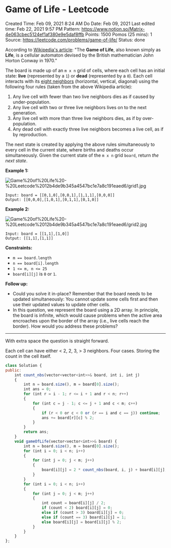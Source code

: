 # Game of Life - Leetcode

Created Time: Feb 09, 2021 8:24 AM
Do Date: Feb 09, 2021
Last edited time: Feb 22, 2021 9:57 PM
Pattern: https://www.notion.so/Matrix-4e063cbec5124ef1af380e9e5daf8ffb
Points: 1500
Pomos (25 mins): 1
Source: https://leetcode.com/problems/game-of-life/
Status: done

According to [Wikipedia's article](https://en.wikipedia.org/wiki/Conway%27s_Game_of_Life): "The **Game of Life**, also known simply as **Life**, is a cellular automaton devised by the British mathematician John Horton Conway in 1970."

The board is made up of an `m x n` grid of cells, where each cell has an initial state: **live** (represented by a `1`) or **dead** (represented by a `0`). Each cell interacts with its [eight neighbors](https://en.wikipedia.org/wiki/Moore_neighborhood) (horizontal, vertical, diagonal) using the following four rules (taken from the above Wikipedia article):

1. Any live cell with fewer than two live neighbors dies as if caused by under-population.
2. Any live cell with two or three live neighbors lives on to the next generation.
3. Any live cell with more than three live neighbors dies, as if by over-population.
4. Any dead cell with exactly three live neighbors becomes a live cell, as if by reproduction.

The next state is created by applying the above rules simultaneously to every cell in the current state, where births and deaths occur simultaneously. Given the current state of the `m x n` grid `board`, return *the next state*.

**Example 1:**

![Game%20of%20Life%20-%20Leetcode%2012b4de9b345a4547bc1e7a8c191eaed6/grid1.jpg](grid1.jpg)

```
Input: board = [[0,1,0],[0,0,1],[1,1,1],[0,0,0]]
Output: [[0,0,0],[1,0,1],[0,1,1],[0,1,0]]
```

**Example 2:**

![Game%20of%20Life%20-%20Leetcode%2012b4de9b345a4547bc1e7a8c191eaed6/grid2.jpg](grid2.jpg)

```
Input: board = [[1,1],[1,0]]
Output: [[1,1],[1,1]]
```

**Constraints:**

- `m == board.length`
- `n == board[i].length`
- `1 <= m, n <= 25`
- `board[i][j]` is `0` or `1`.

**Follow up:**

- Could you solve it in-place? Remember that the board needs to be updated simultaneously: You cannot update some cells first and then use their updated values to update other cells.
- In this question, we represent the board using a 2D array. In principle, the board is infinite, which would cause problems when the active area encroaches upon the border of the array (i.e., live cells reach the border). How would you address these problems?

---

With extra space the question is straight forward. 

Each cell can have either < 2, 2, 3, > 3 neighbors. Four cases. Storing the count in the cell itself. 

```jsx
class Solution {
public:
    int count_nbs(vector<vector<int>>& board, int i, int j)
    {
        int n = board.size(), m = board[0].size();
        int ans = 0; 
        for (int r = i - 1; r <= i + 1 and r < n; r++)
        {
            for (int c = j - 1; c <= j + 1 and c < m; c++)
            {
                if (r < 0 or c < 0 or (r == i and c == j)) continue; 
                ans += board[r][c] % 2;
            }
        }
        return ans; 
    }
    void gameOfLife(vector<vector<int>>& board) {
        int n = board.size(), m = board[0].size(); 
        for (int i = 0; i < n; i++)
        {
            for (int j = 0; j < m; j++)
            {
                board[i][j] = 2 * count_nbs(board, i, j) + board[i][j]; 
            }
        }
        for (int i = 0; i < n; i++)
        {
            for (int j = 0; j < m; j++)
            {
                int count = board[i][j] / 2; 
                if (count < 2) board[i][j] = 0;
                else if (count > 3) board[i][j] = 0;
                else if (count == 3) board[i][j] = 1;
                else board[i][j] = board[i][j] % 2; 
            }
        }
    }
};
```
